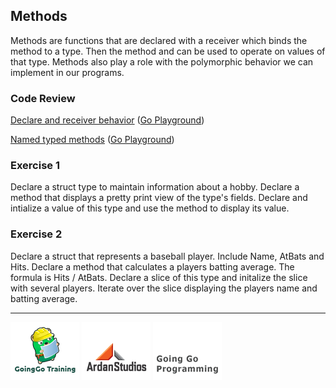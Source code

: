 ## Methods
Methods are functions that are declared with a receiver which binds the method to a type. Then the method and can be used to operate on values of that type. Methods also play a role with the polymorphic behavior we can implement in our programs.

### Code Review

[Declare and receiver behavior](example1/example1.go) ([Go Playground](http://play.golang.org/p/jpf5IrVIxf))

[Named typed methods](example2/example2.go) ([Go Playground](http://play.golang.org/p/KKttmFKTVg))

### Exercise 1
Declare a struct type to maintain information about a hobby. Declare a method that displays a pretty print view of the type's fields. Declare and intialize a value of this type and use the method to display its value.

### Exercise 2
Declare a struct that represents a baseball player. Include Name, AtBats and Hits. Declare a method that calculates a players batting average. The formula is Hits / AtBats. Declare a slice of this type and initalize the slice with several players. Iterate over the slice displaying the players name and batting average.

___
[![GoingGo Training](../../00-slides/images/ggt_logo.png)](http://www.goinggotraining.net)
[![Ardan Studios](../../00-slides/images/ardan_logo.png)](http://www.ardanstudios.com)
[![GoingGo Blog](../../00-slides/images/ggb_logo.png)](http://www.goinggo.net)